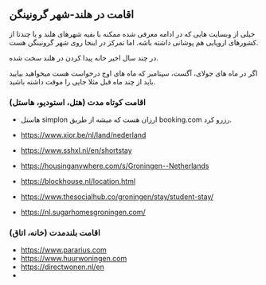 ## اقامت در هلند-شهر گرونینگن 

خیلی از وبسایت هایی که در ادامه معرفی شده ممکنه با بقیه شهرهای هلند و یا چندتا از کشورهای اروپایی هم پوشانی داشته باشه. اما تمرکز در اینجا روی شهر گرونینگن هست.

در چند سال اخیر خانه پیدا کردن در هلند سخت شده.

اگر در ماه های جولای، آگست، سپتامبر که ماه های اوج درخواست هست میخواهید بیایید باید از چند ماه قبل مثلا جایی را موقت داشته باشید. 


### اقامت کوتاه مدت (هتل، استودیو، هاستل)
- هاستل simplon ارزان هست که میشه از طریق booking.com رزرو کرد. 

- https://www.xior.be/nl/land/nederland 
- https://www.sshxl.nl/en/shortstay
- https://housinganywhere.com/s/Groningen--Netherlands
- https://blockhouse.nl/location.html
- https://www.thesocialhub.co/groningen/stay/student-stay/
- https://nl.sugarhomesgroningen.com/




### اقامت بلندمدت (خانه، اتاق)


- https://www.pararius.com
- https://www.huurwoningen.com
- https://directwonen.nl/en
- 
